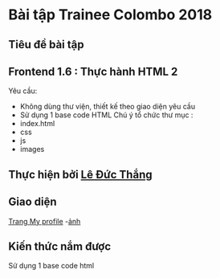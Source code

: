 # **Bài tập Trainee Colombo 2018**
## Tiêu đề bài tập
## **Frontend 1.6 : Thực hành HTML 2**
Yêu cầu: 
- Không dùng thư viện, thiết kế theo giao diện yêu cầu
- Sử dụng 1 base code HTML
 Chú ý tổ chức thư mục :
- index.html
- css
- js
- images
## Thực hiện bởi [Lê Đức Thắng](https://github.com/daumarauxanh97)
## Giao diện
[Trang My profile]( https://daumarauxanh97.github.io/thucHanh2/th2)
-[ảnh](https://daumarauxanh97.github.io/thucHanh2/images/My-profile.png)
## Kiến thức nắm được

Sử dụng 1 base code html
